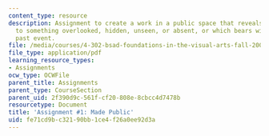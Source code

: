 ```yaml
---
content_type: resource
description: Assignment to create a work in a public space that reveals or draws attention
  to something overlooked, hidden, unseen, or absent, or which bears witness to a
  past event.
file: /media/courses/4-302-bsad-foundations-in-the-visual-arts-fall-2003/fe71cd9bc32190bb1ce4f26a0ee92d3a_i_made_public_fo3.pdf
file_type: application/pdf
learning_resource_types:
- Assignments
ocw_type: OCWFile
parent_title: Assignments
parent_type: CourseSection
parent_uid: 2f390d9c-561f-cf20-808e-8cbcc4d7478b
resourcetype: Document
title: 'Assignment #1: Made Public'
uid: fe71cd9b-c321-90bb-1ce4-f26a0ee92d3a
---
```

